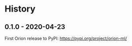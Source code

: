 History
=======

## 0.1.0 - 2020-04-23

First Orion release to PyPI: https://pypi.org/project/orion-ml/
